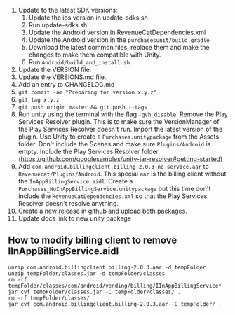 1. Update to the latest SDK versions:
   1. Update the ios version in update-sdks.sh
   1. Run update-sdks.sh
   1. Update the Android version in RevenueCatDependencies.xml
   1. Update the Android version in the `purchasesunit/build.gradle`
   1. Download the latest common files, replace them and make the changes to make them compatible with Unity.
   1. Run `Android/build_and_install.sh`.
1. Update the VERSION file.
1. Update the VERSIONS.md file.
1. Add an entry to CHANGELOG.md
1. `git commit -am "Preparing for version x.y.z"`
1. `git tag x.y.z`
1. `git push origin master && git push --tags`
1. Run unity using the terminal with the flag `-gvh_disable`. Remove the Play Services Resolver plugin. This is to make sure the VersionManager of the Play Services Resolver doesn't run. Import the latest version of the plugin. Use Unity to create a `Purchases.unitypackage` from the Assets folder. Don't include the Scenes and make sure `Plugins/Android` is empty. Include the Play Services Resolver folder. (https://github.com/googlesamples/unity-jar-resolver#getting-started)
1. Add `com.android.billingclient.billing-2.0.3-no-service.aar` to `Revenuecat/Plugins/Android`. This special `aar` is the billing client without the `InAppBillingService.aidl`. Create a `Purchases_NoInAppBillingService.unitypackage` but this time don't include the `RevenueCatDependencies.xml` so that the Play Services Resolver doesn't resolve anything.
1. Create a new release in github and upload both packages.
1. Update docs link to new unity package


## How to modify billing client to remove IInAppBillingService.aidl

```
unzip com.android.billingclient.billing-2.0.3.aar -d tempFolder
unzip tempFolder/classes.jar -d tempFolder/classes
rm -rf tempFolder/classes/com/android/vending/billing/IInAppBillingService*
jar cvf tempFolder/classes.jar -C tempFolder/classes/ .
rm -rf tempFolder/classes/
jar cvf com.android.billingclient.billing-2.0.3.aar -C tempFolder/ .
```

